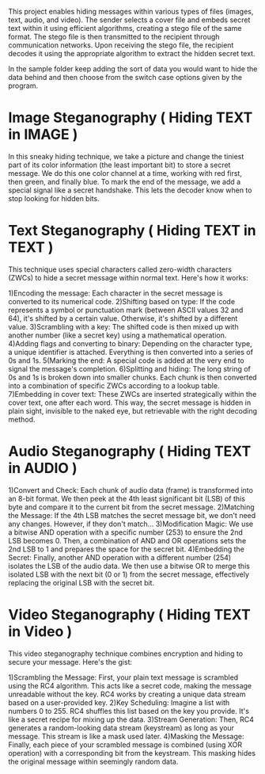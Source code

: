 This project enables hiding messages within various types of files (images, text, audio, and video). The sender selects a cover file and embeds secret text within it using efficient algorithms, creating a stego file of the same format. The stego file is then transmitted to the recipient through communication networks. Upon receiving the stego file, the recipient decodes it using the appropriate algorithm to extract the hidden secret text.

In the sample folder keep adding the sort of data you would want to hide the data behind and then choose from the switch case options given by the program.


# Image Steganography ( Hiding TEXT in IMAGE )
In this sneaky hiding technique, we take a picture and change the tiniest part of its color information (the least important bit) to store a secret message. We do this one color channel at a time, working with red first, then green, and finally blue. To mark the end of the message, we add a special signal like a secret handshake. This lets the decoder know when to stop looking for hidden bits.

# Text Steganography ( Hiding TEXT in TEXT )
This technique uses special characters called zero-width characters (ZWCs) to hide a secret message within normal text. Here's how it works:

1)Encoding the message: Each character in the secret message is converted to its numerical code.
2)Shifting based on type: If the code represents a symbol or punctuation mark (between ASCII values 32 and 64), it's shifted by a certain value. Otherwise, it's shifted by a different value.
3)Scrambling with a key: The shifted code is then mixed up with another number (like a secret key) using a mathematical operation.
4)Adding flags and converting to binary: Depending on the character type, a unique identifier is attached. Everything is then converted into a series of 0s and 1s.
5(Marking the end: A special code is added at the very end to signal the message's completion.
6)Splitting and hiding: The long string of 0s and 1s is broken down into smaller chunks. Each chunk is then converted into a combination of specific ZWCs according to a lookup table.
7)Embedding in cover text: These ZWCs are inserted strategically within the cover text, one after each word.
This way, the secret message is hidden in plain sight, invisible to the naked eye, but retrievable with the right decoding method.

# Audio Steganography ( Hiding TEXT in AUDIO )
1)Convert and Check: Each chunk of audio data (frame) is transformed into an 8-bit format. We then peek at the 4th least significant bit (LSB) of this byte and compare it to the current bit from the secret message.
2)Matching the Message: If the 4th LSB matches the secret message bit, we don't need any changes. However, if they don't match...
3)Modification Magic: We use a bitwise AND operation with a specific number (253) to ensure the 2nd LSB becomes 0. Then, a combination of AND and OR operations sets the 2nd LSB to 1 and prepares the space for the secret bit.
4)Embedding the Secret: Finally, another AND operation with a different number (254) isolates the LSB of the audio data. We then use a bitwise OR to merge this isolated LSB with the next bit (0 or 1) from the secret message, effectively replacing the original LSB with the secret bit.

# Video Steganography ( Hiding TEXT in Video )
This video steganography technique combines encryption and hiding to secure your message. Here's the gist:

1)Scrambling the Message: First, your plain text message is scrambled using the RC4 algorithm. This acts like a secret code, making the message unreadable without the key. RC4 works by creating a unique data stream based on a user-provided key.
2)Key Scheduling: Imagine a list with numbers 0 to 255. RC4 shuffles this list based on the key you provide. It's like a secret recipe for mixing up the data.
3)Stream Generation: Then, RC4 generates a random-looking data stream (keystream) as long as your message. This stream is like a mask used later.
4)Masking the Message: Finally, each piece of your scrambled message is combined (using XOR operation) with a corresponding bit from the keystream. This masking hides the original message within seemingly random data.
